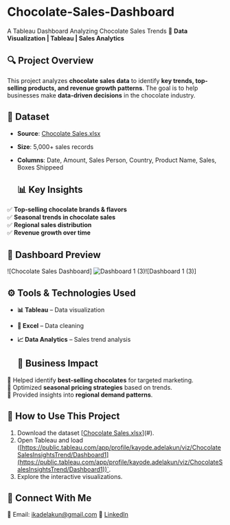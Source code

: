 # Chocolate-Sales-Dashboard
A Tableau Dashboard Analyzing Chocolate Sales Trends
🚀 **Data Visualization | Tableau | Sales Analytics**  

## **🔍 Project Overview**
This project analyzes **chocolate sales data** to identify **key trends, top-selling products, and revenue growth patterns**. The goal is to help businesses make **data-driven decisions** in the chocolate industry.  

## **📂 Dataset**
- **Source**: [Chocolate Sales.xlsx](https://github.com/user-attachments/files/19523676/Chocolate.Sales.xlsx)
- **Size**: 5,000+ sales records  
- **Columns**: Date, Amount, Sales Person, Country, Product Name, Sales, Boxes Shippeed

  ## **📊 Key Insights**
✅ **Top-selling chocolate brands & flavors**  
✅ **Seasonal trends in chocolate sales**  
✅ **Regional sales distribution**  
✅ **Revenue growth over time**  

## **📸 Dashboard Preview**
![Chocolate Sales Dashboard] ![Dashboard 1 (3)](https://github.com/user-attachments/assets/f21d630b-77c8-4fc0-a8e3-ad556bc83456)![Dashboard 1 (3)]




## **⚙️ Tools & Technologies Used**
- **📊 Tableau** – Data visualization  
- **📝 Excel** – Data cleaning  
- **📈 Data Analytics** – Sales trend analysis

  ## **📢 Business Impact**
🔹 Helped identify **best-selling chocolates** for targeted marketing.  
🔹 Optimized **seasonal pricing strategies** based on trends.  
🔹 Provided insights into **regional demand patterns**.

## **📂 How to Use This Project**
1. Download the dataset [[Chocolate Sales.xlsx](https://github.com/user-attachments/files/19523691/Chocolate.Sales.xlsx)](#).  
2. Open Tableau and load ([https://public.tableau.com/app/profile/kayode.adelakun/viz/ChocolateSalesInsightsTrend/Dashboard1](https://public.tableau.com/app/profile/kayode.adelakun/viz/ChocolateSalesInsightsTrend/Dashboard1))`.  
3. Explore the interactive visualizations.  

## **📩 Connect With Me**
📧 Email: ikadelakun@gmail.com 
🔗 [LinkedIn](https://www.linkedin.com/in/kayode-adelakun-4b68a2343/)  
